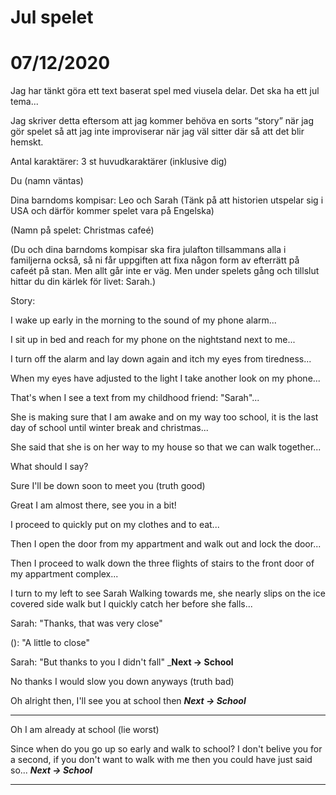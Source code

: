 # Jul spelet

# 07/12/2020
 
Jag har tänkt göra ett text baserat spel med viusela delar. Det ska ha ett jul tema...

Jag skriver detta eftersom att jag kommer behöva en sorts “story” när jag gör spelet så att jag inte improviserar när jag väl sitter där så att det blir hemskt.

Antal karaktärer:
3 st huvudkaraktärer (inklusive dig)

Du (namn väntas)

Dina barndoms kompisar: Leo och Sarah (Tänk på att historien utspelar sig i USA och därför kommer spelet vara på Engelska)

(Namn på spelet: Christmas cafeé)

(Du och dina barndoms kompisar ska fira julafton tillsammans alla i familjerna också, så ni får uppgiften att fixa någon form av efterrätt på cafeét på stan. Men allt går inte er väg. Men under spelets gång och tillslut hittar du din kärlek för livet: Sarah.)

Story:

I wake up early in the morning to the sound of my phone alarm...

I sit up in bed and reach for my phone on the nightstand next to me...

I turn off the alarm and lay down again and itch my eyes from tiredness...

When my eyes have adjusted to the light I take another look on my phone...

That's when I see a text from my childhood friend: "Sarah"...

She is making sure that I am awake and on my way too school, it is the last day of school until winter break and christmas...

She said that she is on her way to my house so that we can walk together...

What should I say?

Sure I'll be down soon to meet you (truth good)

Great I am almost there, see you in a bit!

I proceed to quickly put on my clothes and to eat...

Then I open the door from my appartment and walk out and lock the door...

Then I proceed to walk down the three flights of stairs to the front door of my appartment complex...

I turn to my left to see Sarah Walking towards me, she nearly slips on the ice covered side walk but I quickly catch her before she falls...

Sarah: "Thanks, that was very close"

(): "A little to close"

Sarah: "But thanks to you I didn't fall"
___Next -> School__

No thanks I would slow you down anyways (truth bad)

Oh alright then, I'll see you at school then
___Next -> School___

______________________________________________________

Oh I am already at school (lie worst)

Since when do you go up so early and walk to school? I don't belive you for a second, if you don't want to walk with me then you could have just said so...
___Next -> School___

------------------------------------------------------------------------------------------------------------------------------------------------
